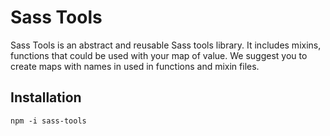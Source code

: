 # Sass Tools
Sass Tools is an abstract and reusable Sass tools library. 
It includes mixins, functions that could be used with your map of  value.
We suggest you to create maps with names in used in functions and mixin files.

## Installation
`npm -i sass-tools`
